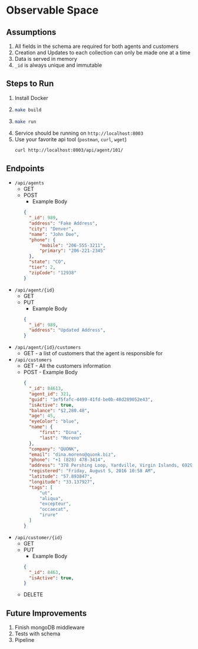 # Observable Space

## Assumptions
1. All fields in the schema are required for both agents and customers
1. Creation and Updates to each collection can only be made one at a time
1. Data is served in memory
1. `_id` is always unique and immutable  

## Steps to Run

1. Install Docker
1. ```bash
   make build
   ```
1. ```bash
   make run
   ```
1. Service should be running on `http://localhost:8003`
1. Use your favorite api tool (`postman`, `curl`, `wget`)
    ```bash
    curl http://localhost:8003/api/agent/101/
    ```

## Endpoints
- `/api/agents`
    - GET
    - POST
      - Example Body 
      ```json
      {
        "_id": 989,
        "address": "Fake Address",
        "city": "Denver",
        "name": "John Doe",
        "phone": {
            "mobile": "206-555-3211",
            "primary": "206-221-2345"
        },
        "state": "CO",
        "tier": 2,
        "zipCode": "12938"
      }
- `/api/agent/{id}`
    - GET
    - PUT
      - Example Body 
      ```json
      {
        "_id": 989,
        "address": "Updated Address",
      }
- `/api/agent/{id}/customers`
  - GET - a list of customers that the agent is responsible for
- `/api/customers`
  - GET - All the customers information
  - POST 
        - Example Body 
      ```json
      {
        "_id": 84613,
        "agent_id": 321,
        "guid": "1ef5fafc-4499-41fd-be0b-48d289052e43",
        "isActive": true,
        "balance": "$2,280.48",
        "age": 45,
        "eyeColor": "blue",
        "name": {
            "first": "Dina",
            "last": "Moreno"
        },
        "company": "QUONK",
        "email": "dina.moreno@quonk.biz",
        "phone": "+1 (828) 478-3414",
        "address": "378 Pershing Loop, Yardville, Virgin Islands, 6929",
        "registered": "Friday, August 5, 2016 10:58 AM",
        "latitude": "57.893847",
        "longitude": "33.137927",
        "tags": [
            "ut",
            "aliqua",
            "excepteur",
            "occaecat",
            "irure"
        ]
      }
- `/api/customer/{id}`
    - GET
    - PUT
       - Example Body 
      ```json
      {
        "_id": 8463,
        "isActive": true,
      }
    - DELETE

   
## Future Improvements
1. Finish mongoDB middleware
1. Tests with schema
1. Pipeline